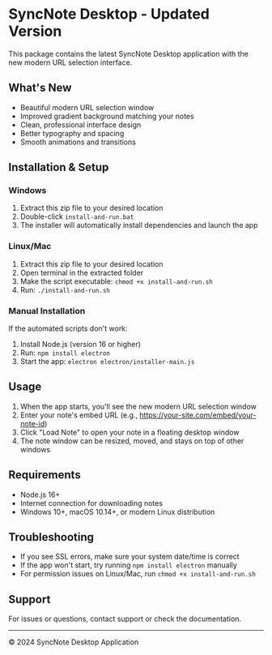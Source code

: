 # SyncNote Desktop - Updated Version

This package contains the latest SyncNote Desktop application with the new modern URL selection interface.

## What's New

- Beautiful modern URL selection window
- Improved gradient background matching your notes
- Clean, professional interface design
- Better typography and spacing
- Smooth animations and transitions

## Installation & Setup

### Windows
1. Extract this zip file to your desired location
2. Double-click `install-and-run.bat`
3. The installer will automatically install dependencies and launch the app

### Linux/Mac
1. Extract this zip file to your desired location
2. Open terminal in the extracted folder
3. Make the script executable: `chmod +x install-and-run.sh`
4. Run: `./install-and-run.sh`

### Manual Installation
If the automated scripts don't work:
1. Install Node.js (version 16 or higher)
2. Run: `npm install electron`
3. Start the app: `electron electron/installer-main.js`

## Usage

1. When the app starts, you'll see the new modern URL selection window
2. Enter your note's embed URL (e.g., https://your-site.com/embed/your-note-id)
3. Click "Load Note" to open your note in a floating desktop window
4. The note window can be resized, moved, and stays on top of other windows

## Requirements

- Node.js 16+ 
- Internet connection for downloading notes
- Windows 10+, macOS 10.14+, or modern Linux distribution

## Troubleshooting

- If you see SSL errors, make sure your system date/time is correct
- If the app won't start, try running `npm install electron` manually
- For permission issues on Linux/Mac, run `chmod +x install-and-run.sh`

## Support

For issues or questions, contact support or check the documentation.

---

© 2024 SyncNote Desktop Application
